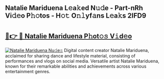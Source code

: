 ## Natalie Mariduena L𝚎a𝚔ed N𝚞𝚍e - Part-nRh Vi𝚍𝚎o P𝚑𝚘tos - H𝚘𝚝 O𝚗𝚕yf𝚊ns L𝚎a𝚔s 2IFD9

# <h2><a href="http://kfexmub.oniu.top/?m=Natalie+Mariduena">🔗👉 🔴 Natalie Mariduena P𝚑ot𝚘𝚜 V𝚒d𝚎o</a></h2>

[![Natalie Mariduena Nu𝚍e𝚜](https://i.imgur.com/0qMVB7G.gif)](http://kfexmub.oniu.top/?m=Natalie+Mariduena)
Digital content creator Natalie Mariduena, acclaimed for sharing dance and lifestyle material, consisting of performances and vlogs on social media. Versatile artist Natalie Mariduena, known for their remarkable abilities and achievements across various entertainment genres.  

